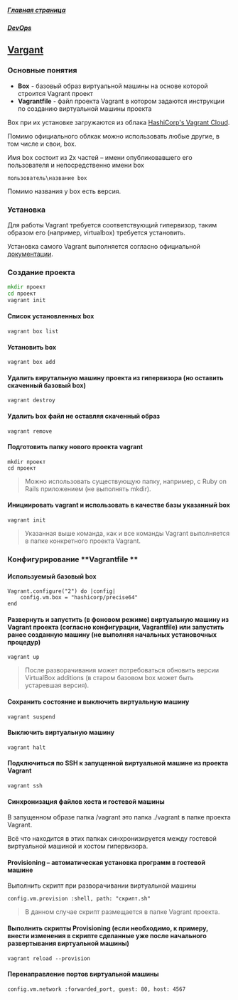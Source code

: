 ##### [Главная страница](../index.md)
##### [DevOps](index.md)
## [Vargant](https://www.docker.com/)
### Основные понятия
* **Box** - базовый образ виртуальной машины на основе которой строится Vagrant проект
* **Vagrantfile** - файл проекта Vagrant  в котором задаются инструкции по созданию виртуальной машины проекта

Box при их установке загружаются из облака [HashiCorp's Vagrant Cloud](https://app.vagrantup.com/boxes/search).

Помимо официального облкак можно использовать любые другие, в том числе и свои, box.

Имя box состоит из 2х частей – имени опубликовавшего его пользователя и непосредственно имени box
```
пользователь\название box
```
Помимо названия у box есть версия.

### Установка
Для работы Vagrant требуется соответствующий гипервизор, таким образом его (например, virtualbox) требуется установить.

Установка самого Vagrant выполняется согласно официальной [документации](https://www.vagrantup.com).
### Создание проекта
```cmd
mkdir проект
cd проект
vagrant init
```

#### Список установленных box
```
vagrant box list
```
#### Установить box
```
vagrant box add
```
#### Удалить вирутальную машину проекта из гипервизора (но оставить скаченный базовый box)
```
vagrant destroy
```
#### Удалить box файл не оставляя скаченный образ
```
vagrant remove
```
#### Подготовить папку нового проекта vagrant
```
mkdir проект
cd проект
```
> Можно использовать существующую папку, например, с Ruby on Rails приложением (не выполнять mkdir).
#### Инициировать vagrant и использовать в качестве базы указанный box

```
vagrant init
```
> Указанная выше команда, как и все команды Vagrant выполняется в папке конкретного проекта Vagrant.

### Конфигурирование **Vagrantfile **
#### Используемый базовый box
```
Vagrant.configure("2") do |config|
    config.vm.box = "hashicorp/precise64"
end
```
#### Развернуть и запустить (в фоновом режиме) виртуальную машину из Vagrant проекта (согласно конфигурации, Vagrantfile) или запустить ранее созданную машину (не выполняя начальных установочных процедур)
```
vagrant up
```
> После разворачивания может потребоваться обновить версии VirtualBox additions (в старом базовом box может быть устаревшая версия).

#### Сохранить состояние и выключить виртуальную машину
```
vagrant suspend
```
#### Выключить виртуальную машину
```
vagrant halt
```
#### Подключиться по SSH к запущенной виртуальной машине из проекта Vagrant
```
vagrant ssh
```
#### Синхронизация файлов хоста и гостевой машины
В запущенном образе папка /vagrant это папка ./vagrant в папке проекта Vagrant.

Всё что находится в этих папках синхронизируется между гостевой виртуальной машиной и хостом гипервизора.

#### Provisioning – автоматическая установка программ в гостевой машине
Выполнить скрипт при разворачивании виртуальной машины
```
config.vm.provision :shell, path: "скрипт.sh"
```
> В данном случае скрипт размещается в папке Vagrant проекта.

#### Выполнить скрипты **Provisioning** (если необходимо, к примеру, внести изменения в скрипте сделанные уже после начального развертывания виртуальной машины)
```
vagrant reload --provision
```
#### Перенаправление портов виртуальной машины
```
config.vm.network :forwarded_port, guest: 80, host: 4567
```